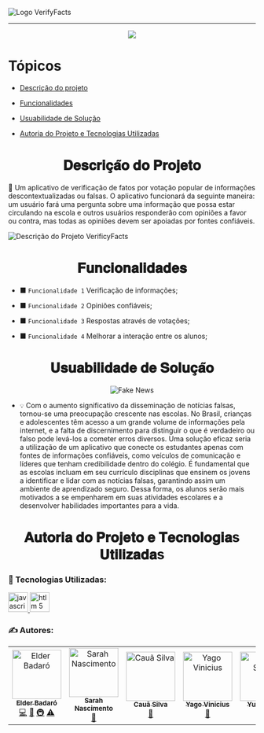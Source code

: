 ![Logo VerifyFacts](https://media.discordapp.net/attachments/817520258856386581/1104535914602041374/cooltext434993612318678.png)
<hr>

<p align="center">
   <img src="http://img.shields.io/static/v1?label=STATUS&message=EM%20DESENVOLVIMENTO&color=RED&style=for-the-badge" vitrinedev/>
</p>

# Tópicos 

- [Descrição do projeto](#𝐃𝐞𝐬𝐜𝐫𝐢𝐜̧𝐚̃𝐨-𝐝𝐨-𝐏𝐫𝐨𝐣𝐞𝐭𝐨)

- [Funcionalidades](#𝐅𝐮𝐧𝐜𝐢𝐨𝐧𝐚𝐥𝐢𝐝𝐚𝐝𝐞𝐬)

- [Usuabilidade de Solução](#𝐔𝐬𝐮𝐚𝐛𝐢𝐥𝐢𝐝𝐚𝐝𝐞-𝐝𝐞-𝐒𝐨𝐥𝐮𝐜̧𝐚̃𝐨)

- [Autoria do Projeto e Tecnologias Utilizadas](#𝐀𝐮𝐭𝐨𝐫𝐢𝐚-𝐝𝐨-𝐏𝐫𝐨𝐣𝐞𝐭𝐨-𝐞-𝐓𝐞𝐜𝐧𝐨𝐥𝐨𝐠𝐢𝐚s-𝐔𝐭𝐢𝐥𝐢𝐳𝐚𝐝𝐚s)


<h1 align="center">𝐃𝐞𝐬𝐜𝐫𝐢𝐜̧𝐚̃𝐨 𝐝𝐨 𝐏𝐫𝐨𝐣𝐞𝐭𝐨</h1>

<p align="justify">

📖 Um aplicativo de verificação de fatos por votação popular de informações descontextualizadas ou falsas. O aplicativo funcionará da seguinte maneira: 
um usuário fará uma pergunta sobre uma informação que possa estar circulando na escola e outros usuários responderão com opiniões a favor ou contra, 
mas todas as opiniões devem ser apoiadas por fontes confiáveis.
 

![Descrição do Projeto VerificyFacts](https://storage.googleapis.com/gweb-uniblog-publish-prod/images/news.width-1300_FmjgacW.jpg)
</p>
  

<h1 align="center">𝐅𝐮𝐧𝐜𝐢𝐨𝐧𝐚𝐥𝐢𝐝𝐚𝐝𝐞𝐬</h1>

+ ■ `Funcionalidade 1` Verificação de informações;

+ ■ `Funcionalidade 2` Opiniões confiáveis;

+ ■ `Funcionalidade 3` Respostas através de votações;

+ ■ `Funcionalidade 4` Melhorar a interação entre os alunos;

<h1 align="center">𝐔𝐬𝐮𝐚𝐛𝐢𝐥𝐢𝐝𝐚𝐝𝐞 𝐝𝐞 𝐒𝐨𝐥𝐮𝐜̧𝐚̃𝐨</h1> 

<div align="center">

![Fake News](https://conteudo.imguol.com.br/c/noticias/d0/2023/04/29/tela-de-celular-escrita-fake-news-1682776958265_v2_4x3.jpg)

  </div>


 + `💡` Com o aumento significativo da disseminação de notícias falsas, tornou-se uma preocupação crescente nas escolas. No Brasil, crianças e adolescentes têm acesso a um grande volume de informações pela internet, e a falta de discernimento para distinguir o que é verdadeiro ou falso pode levá-los a cometer erros diversos. Uma solução eficaz seria a utilização de um aplicativo que conecte os estudantes apenas com fontes de informações confiáveis, como veículos de comunicação e líderes que tenham credibilidade dentro do colégio. É fundamental que as escolas incluam em seu currículo disciplinas que ensinem os jovens a identificar e lidar com as notícias falsas, garantindo assim um ambiente de aprendizado seguro. Dessa forma, os alunos serão mais motivados a se empenharem em suas atividades escolares e a desenvolver habilidades importantes para a vida.
  
<h1 align="center">𝐀𝐮𝐭𝐨𝐫𝐢𝐚 𝐝𝐨 𝐏𝐫𝐨𝐣𝐞𝐭𝐨 𝐞 𝐓𝐞𝐜𝐧𝐨𝐥𝐨𝐠𝐢𝐚s 𝐔𝐭𝐢𝐥𝐢𝐳𝐚𝐝𝐚s</h1> 

### 💾 Tecnologias Utilizadas:

<a href="https://www.javascript.com/" target="_blank"> <img src="https://cdn.icon-icons.com/icons2/2108/PNG/512/javascript_icon_130900.png" alt="javascript" width="40" height="40"/> </a> 
<a href="https://html.spec.whatwg.org/multipage/" target="_blank"> <img src="https://cdn-icons-png.flaticon.com/512/919/919827.png" alt="htlm 5" width="40" height="40"/> </a> 

### ✍️ Autores: 
<table>
  <tbody>
    <tr>
      <td align="center"><a href="https://avatars.githubusercontent.com/u/130578013?v=4"><img src="https://avatars.githubusercontent.com/u/130578013?v=4?s=100" width="100px;" alt="Elder Badaró"/><br /><sub><b>Elder Badaró</b></sub></a><br /><a href="https://github.com/doutorwho" title="Código">💻</a> <a href="https://avatars.githubusercontent.com/u/130578013?v=4" title="Documentos">📖</a> <a href="#colégio" title="Infraestura (Construção, Planejamento, etc)">🚇</a> <a href="https://avatars.githubusercontent.com/u/130578013?v=4" title="Testes">⚠️</a></td>
       <td align="center"><a href="https://avatars.githubusercontent.com/u/131277418?v=4"><img src="https://avatars.githubusercontent.com/u/131277418?v=4?s=100" width="100px;" alt="Sarah Nascimento"/><br /><sub><b>Sarah Nascimento</b></sub></a><br /><a href="https://github.com/ncsttt" title="Documentos">📖</a></td>
       <td align="center"><a href="https://avatars.githubusercontent.com/u/130579253?v=4"><img src="https://avatars.githubusercontent.com/u/130579253?v=4?s=100" width="100px;" alt="Cauã Silva"/><br /><sub><b>Cauã Silva</b></sub></a><br /><a href="https://github.com/cauassilva" title="Documentos">📖</a></td>
<td align="center"><a href="https://avatars.githubusercontent.com/u/132069856?v=4"><img src="https://avatars.githubusercontent.com/u/132069856?v=4?s=100" width="100px;" alt="Yago Vinicius"/><br /><sub><b>Yago Vinicius</b></sub></a><br /><a href="https://github.com/Cac0ntivis" title="Documentos">📖</a></td>
<td align="center"><a href="https://avatars.githubusercontent.com/u/130580269?v=4"><img src="https://avatars.githubusercontent.com/u/130580269?v=4?s=100" width="100px;" alt="Yuri Souza"/><br /><sub><b>Yuri Souza</b></sub></a><br /><a href="https://github.com/jfjuhfhfhfujfiudjdfhfu" title="Documentos">📖</a></td>
